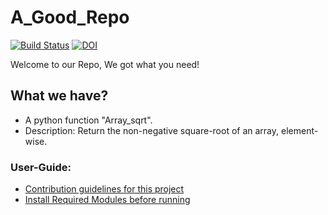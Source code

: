 # A_Good_Repo

[![Build Status](https://app.travis-ci.com/Nirav1929/A_Good_Repo.svg?branch=main)](https://app.travis-ci.com/Nirav1929/A_Good_Repo)
[![DOI](https://zenodo.org/badge/DOI/10.5281/zenodo.5304865.svg)](https://doi.org/10.5281/zenodo.5304865)


Welcome to our Repo, We got what you need!

## What we have?

* A python function "Array_sqrt". 
* Description: Return the non-negative square-root of an array, element-wise.

### User-Guide: 

* [Contribution guidelines for this project](./CONTRIBUTING.md)
* [Install Required Modules before running](./requirements.txt)


